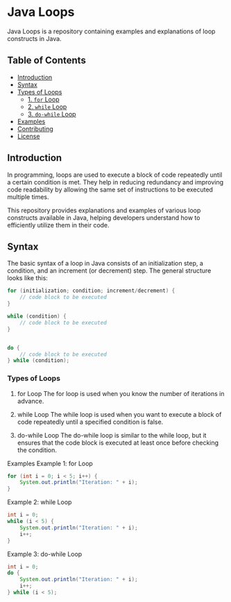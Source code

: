 # Java Loops
Java Loops is a repository containing examples and explanations of loop constructs in Java.

## Table of Contents

- [Introduction](#introduction)
- [Syntax](#syntax)
- [Types of Loops](#types-of-loops)
  - [1. `for` Loop](#1-for-loop)
  - [2. `while` Loop](#2-while-loop)
  - [3. `do-while` Loop](#3-do-while-loop)
- [Examples](#examples)
- [Contributing](#contributing)
- [License](#license)

## Introduction

In programming, loops are used to execute a block of code repeatedly until a certain condition is met. They help in reducing redundancy and improving code readability by allowing the same set of instructions to be executed multiple times.

This repository provides explanations and examples of various loop constructs available in Java, helping developers understand how to efficiently utilize them in their code.

## Syntax

The basic syntax of a loop in Java consists of an initialization step, a condition, and an increment (or decrement) step. The general structure looks like this:

```java
for (initialization; condition; increment/decrement) {
    // code block to be executed
}
```

```java
while (condition) {
    // code block to be executed
}
```

```java

do {
    // code block to be executed
} while (condition);
```

### Types of Loops
1. for Loop
The for loop is used when you know the number of iterations in advance.

2. while Loop
The while loop is used when you want to execute a block of code repeatedly until a specified condition is false.

3. do-while Loop
The do-while loop is similar to the while loop, but it ensures that the code block is executed at least once before checking the condition.

Examples
Example 1: for Loop
```java
for (int i = 0; i < 5; i++) {
    System.out.println("Iteration: " + i);
}
```
Example 2: while Loop
```java
int i = 0;
while (i < 5) {
    System.out.println("Iteration: " + i);
    i++;
}
```
Example 3: do-while Loop
```java
int i = 0;
do {
    System.out.println("Iteration: " + i);
    i++;
} while (i < 5);
```
